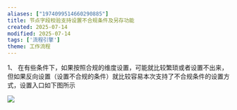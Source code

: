 ```yaml
---
aliases: ["1974099514660290885"]
title: 节点字段校验支持设置不合规条件及另存功能
created: 2025-07-14
modified: 2025-07-14
tags: ['流程引擎']
theme: 工作流程
---
```


1、 在有些条件下，如果按照合规的维度设置，可能就比较繁琐或者设置不出来，但如果反向设置（设置不合规的条件）就比较容易本次支持了不合规条件的设置方式，设置入口如下图所示

![](https://myhelpdoc.oss-cn-heyuan.aliyuncs.com/mdimages/42e1f836b7aff5c899af6efc15a7f810.jpg)

